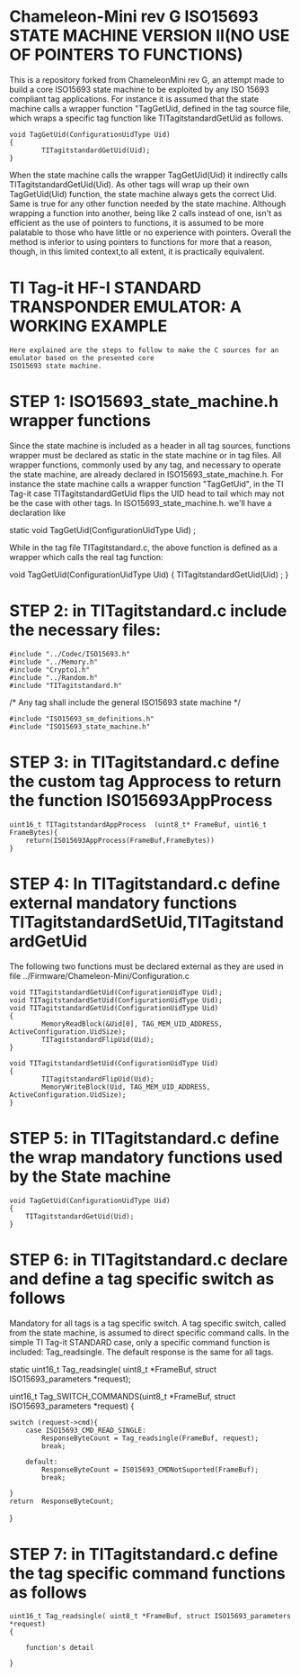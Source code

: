 Chameleon-Mini rev G ISO15693 STATE MACHINE VERSION II(NO USE OF POINTERS TO FUNCTIONS)
===========================================
This is a repository forked from ChameleonMini rev G, an attempt made to build a core ISO15693 state machine to be exploited by 
any ISO 15693 compliant tag applications.
For instance it is assumed that the state machine calls a wrapper function "TagGetUid, defined in the tag source file, which wraps a specific tag function like  TITagitstandardGetUid as follows.

	void TagGetUid(ConfigurationUidType Uid)
	{
    		TITagitstandardGetUid(Uid);	
	}	

When the state machine calls the wrapper TagGetUid(Uid) it indirectly calls TITagitstandardGetUid(Uid). 
As other tags will wrap up their own TagGetUid(Uid) function, the state machine always gets the correct Uid. 
Same is true for any other function needed by the state machine.
Although wrapping a function into another, being like 2 calls instead of one, isn't as 
efficient as the use of pointers to functions, it is assumed to be more palatable to those who have little or no experience with 
pointers. Overall the method is inferior to using pointers to functions for more that a reason, though, in this limited 
context,to all extent, it is practically equivalent. 
	
TI Tag-it HF-I STANDARD TRANSPONDER EMULATOR: A WORKING EXAMPLE
============================================
    Here explained are the steps to follow to make the C sources for an emulator based on the presented core
    ISO15693 state machine.    

STEP 1: ISO15693_state_machine.h wrapper functions    
=================================================
Since the state machine is included as a header in all tag sources, functions wrapper must be declared as static in the state machine or in tag files.
All wrapper functions, commonly used by any tag, and necessary to operate the state machine, are already declared in ISO15693_state_machine.h.
For instance the state machine calls a wrapper function  "TagGetUid", in the TI Tag-it case TITagitstandardGetUid flips the UID head to tail which may not be the case with other tags. In ISO15693_state_machine.h. we'll have a declaration like 

static void TagGetUid(ConfigurationUidType Uid) ;

While in the tag file TITagitstandard.c, the above function is defined as a wrapper which calls the real tag function:

void TagGetUid(ConfigurationUidType Uid) {
  TITagitstandardGetUid(Uid) ;
}
  
STEP 2: in TITagitstandard.c include the necessary files:
===============================================================
    #include "../Codec/ISO15693.h"
    #include "../Memory.h"
    #include "Crypto1.h"
    #include "../Random.h"
    #include "TITagitstandard.h"

/* Any tag shall include the general ISO15693 state machine */
    
    #include "ISO15693_sm_definitions.h"
    #include "ISO15693_state_machine.h"

STEP 3: in TITagitstandard.c define the custom tag Approcess to return the function IS015693AppProcess
=================================================

    uint16_t TITagitstandardAppProcess  (uint8_t* FrameBuf, uint16_t FrameBytes){
        return(IS015693AppProcess(FrameBuf,FrameBytes))
    }
    
STEP 4: In TITagitstandard.c define external mandatory functions TITagitstandardSetUid,TITagitstandardGetUid
=================================================
The following two functions must be declared external as they are used in file ../Firmware/Chameleon-Mini/Configuration.c

	void TITagitstandardGetUid(ConfigurationUidType Uid);
	void TITagitstandardSetUid(ConfigurationUidType Uid);
	void TITagitstandardGetUid(ConfigurationUidType Uid)
	{	
        	MemoryReadBlock(&Uid[0], TAG_MEM_UID_ADDRESS, ActiveConfiguration.UidSize);        
        	TITagitstandardFlipUid(Uid);
	}
	
	void TITagitstandardSetUid(ConfigurationUidType Uid)
	{
        	TITagitstandardFlipUid(Uid);    
        	MemoryWriteBlock(Uid, TAG_MEM_UID_ADDRESS, ActiveConfiguration.UidSize);
	}
    
STEP 5: in TITagitstandard.c define the wrap mandatory functions used by the State machine
=================================================

    void TagGetUid(ConfigurationUidType Uid)
    {
        TITagitstandardGetUid(Uid);	
    }

STEP 6: in TITagitstandard.c declare and define a tag specific switch as follows
=================================================
Mandatory for all tags is a tag specific switch.
A tag specific switch, called from the state machine, is assumed to direct specific command calls.
In the simple TI Tag-it STANDARD case, only a specific command function is included: Tag_readsingle.
The default response is the same for all tags.

static uint16_t Tag_readsingle( uint8_t *FrameBuf, struct ISO15693_parameters *request);

uint16_t Tag_SWITCH_COMMANDS(uint8_t *FrameBuf, struct ISO15693_parameters *request)
{

	switch (request->cmd){
		case ISO15693_CMD_READ_SINGLE:
			ResponseByteCount = Tag_readsingle(FrameBuf, request);
			break;

		default:
			ResponseByteCount = IS015693_CMDNotSuported(FrameBuf);
			break;

	}
	return  ResponseByteCount;
}


STEP 7: in TITagitstandard.c define the tag specific command functions as follows
=================================================

    uint16_t Tag_readsingle( uint8_t *FrameBuf, struct ISO15693_parameters *request)
    {
     
    	function's detail 
     
    }
 
 
 
